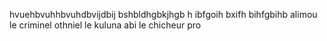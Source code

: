 hvuehbvuhhbvuhdbvijdbij bshbldhgbkjhgb h ibfgoih bxifh bihfgbihb
alimou  le criminel
othniel le kuluna 
abi le chicheur pro
